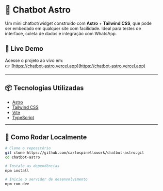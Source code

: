 # 🤖 Chatbot Astro

Um mini chatbot/widget construído com **Astro** + **Tailwind CSS**, que pode ser embedado em qualquer site com facilidade. Ideal para testes de interface, coleta de dados e integração com WhatsApp.

## 🔗 Live Demo

Acesse o projeto ao vivo em:  
👉 [https://chatbot-astro.vercel.app](https://chatbot-astro.vercel.app)

---

## 📦 Tecnologias Utilizadas

- [Astro](https://astro.build/)
- [Tailwind CSS](https://tailwindcss.com/)
- [Vite](https://vitejs.dev/)
- [TypeScript](https://www.typescriptlang.org/)

---

## 🚀 Como Rodar Localmente

```bash
# Clone o repositório
git clone https://github.com/carlospinellowork/chatbot-astro.git
cd chatbot-astro

# Instale as dependências
npm install

# Inicie o servidor de desenvolvimento
npm run dev
